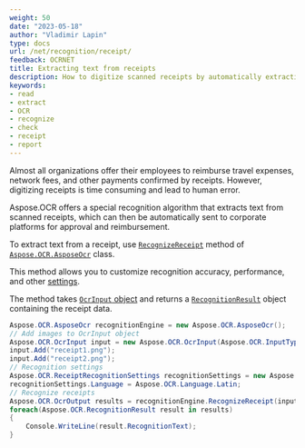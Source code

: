 ```yaml
---
weight: 50
date: "2023-05-18"
author: "Vladimir Lapin"
type: docs
url: /net/recognition/receipt/
feedback: OCRNET
title: Extracting text from receipts
description: How to digitize scanned receipts by automatically extracting text from them.
keywords:
- read
- extract
- OCR
- recognize
- check
- receipt
- report
---
```


Almost all organizations offer their employees to reimburse travel expenses, network fees, and other payments confirmed by receipts. However, digitizing receipts is time consuming and lead to human error.

Aspose.OCR offers a special recognition algorithm that extracts text from scanned receipts, which can then be automatically sent to corporate platforms for approval and reimbursement.

To extract text from a receipt, use [`RecognizeReceipt`](https://reference.aspose.com/ocr/net/aspose.ocr/asposeocr/recognizereceipt/) method of [`Aspose.OCR.AsposeOcr`](https://reference.aspose.com/ocr/net/aspose.ocr/asposeocr/) class.

This method allows you to customize recognition accuracy, performance, and other [settings](/ocr/net/recognition-settings-receipt/).

The method takes [`OcrInput` object](/ocr/net/ocrinput/) and returns a [`RecognitionResult`](https://reference.aspose.com/ocr/net/aspose.ocr/recognitionresult/) object containing the receipt data.

```csharp
Aspose.OCR.AsposeOcr recognitionEngine = new Aspose.OCR.AsposeOcr();
// Add images to OcrInput object
Aspose.OCR.OcrInput input = new Aspose.OCR.OcrInput(Aspose.OCR.InputType.SingleImage);
input.Add("receipt1.png");
input.Add("receipt2.png");
// Recognition settings
Aspose.OCR.ReceiptRecognitionSettings recognitionSettings = new Aspose.OCR.ReceiptRecognitionSettings();
recognitionSettings.Language = Aspose.OCR.Language.Latin;
// Recognize receipts
Aspose.OCR.OcrOutput results = recognitionEngine.RecognizeReceipt(input, recognitionSettings);
foreach(Aspose.OCR.RecognitionResult result in results)
{
	Console.WriteLine(result.RecognitionText);
}
```
